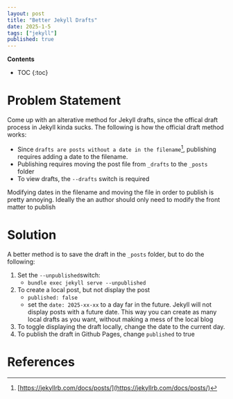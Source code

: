 ```yaml
---
layout: post
title: "Better Jekyll Drafts"
date: 2025-1-5
tags: ["jekyll"]
published: true
---
```


**Contents**
* TOC
{:toc}

# Problem Statement

Come up with an alterative method for Jekyll drafts, since the offical draft process in Jekyll kinda sucks. The following is how the official draft method works:

* Since `drafts are posts without a date in the filename`[^1], publishing requires adding a date to the filename.
* Publishing requires moving the post file from `_drafts` to the `_posts` folder
* To view drafts, the `--drafts` switch is required

Modifying dates in the filename and moving the file in order to publish is pretty annoying. Ideally the an author should only need to modify the front matter to publish

# Solution

A better method is to save the draft in the `_posts` folder, but to do the following:

1. Set the `--unpublished`switch:
    * `bundle exec jekyll serve --unpublished`
2. To create a local post, but not display the post
    * `published: false`
    * set the `date: 2025-xx-xx` to a day far in the future. Jekyll will not display posts with a future date. This way you can create as many local drafts as you want, without making a mess of the local blog
3. To toggle displaying the draft locally, change the date to the current day.
4. To publish the draft in Github Pages, change `published` to true

# References

[^1]: [https://jekyllrb.com/docs/posts/](https://jekyllrb.com/docs/posts/)